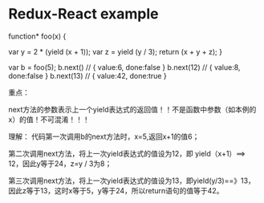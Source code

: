 # Redux-React example

function* foo(x) {

  var y = 2 * (yield (x + 1));
  var z = yield (y / 3);
  return (x + y + z);
}
 
var b = foo(5);
b.next()   // { value:6, done:false }
b.next(12) // { value:8, done:false }
b.next(13) // { value:42, done:true }


重点：

next方法的参数表示上一个yield表达式的返回值！！不是函数中参数（如本例的x）的值！不可混淆！！！



理解：
代码第一次调用b的next方法时，x=5,返回x+1的值6；

第二次调用next方法，将上一次yield表达式的值设为12，即 yield（x+1）==> 12，因此y等于24，z=y / 3为8；

第三次调用next方法，将上一次yield表达式的值设为13，即yield(y/3)==》13，因此z等于13，这时x等于5，y等于24，所以return语句的值等于42。
